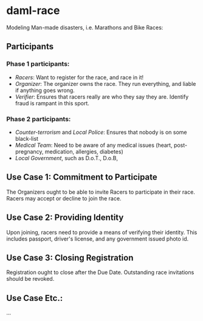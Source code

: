 # daml-race

Modeling Man-made disasters, i.e. Marathons and Bike Races: 

## Participants

### Phase 1 participants:
+ *Racers*: Want to register for the race, and race in it!
+ *Organizer*: The organizer owns the race. They run everything, and liable if anything goes wrong.
+ *Verifier*: Ensures that racers really are who they say they are. Identify fraud is rampant in this sport. 

### Phase 2 participants: 
+ *Counter-terrorism* and *Local Police*: Ensures that nobody is on some black-list
+ *Medical Team*: Need to be aware of any medical issues (heart, post-pregnancy, medication, allergies, diabetes)
+ *Local Government*, such as D.o.T., D.o.B, 

## Use Case 1: Commitment to Participate

The Organizers ought to be able to invite Racers to participate in their race. Racers may accept or decline to join the race.

## Use Case 2: Providing Identity 

Upon joining, racers need to provide a means of verifying their identity. This includes passport, driver's license, and any government issued photo id.

## Use Case 3: Closing Registration

Registration ought to close after the Due Date. Outstanding race invitations should be revoked.

## Use Case Etc.: 

...

